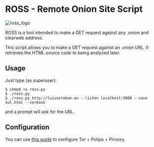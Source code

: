 # ROSS - Remote Onion Site Script

![ross_logo](https://user-images.githubusercontent.com/13503868/73587150-8e773800-447d-11ea-8848-fdde0842e946.png)

ROSS is a tool intended to make a GET request against any .onion and clearweb address.

This script allows you to make a GET request against an .onion URL.
It retrieves the HTML source code to being analyzed later.

## Usage

Just type (as superuser):

```
$ chmod +x ross.py
$ ./ross.py
$ ./ross.py http://luisesteban.mx --listen localhost:5000 --save out.html --verbose
```

and a prompt will ask for the URL.

## Configuration

You can use [this guide](https://sinfallas.wordpress.com/2014/06/16/tor-polipo-privoxy/) to configure Tor + Polipo + Privoxy.
